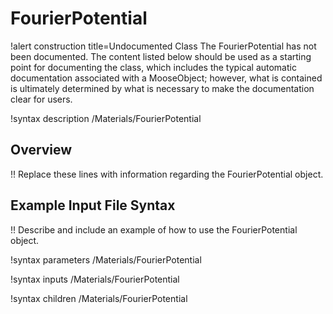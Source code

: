 # FourierPotential

!alert construction title=Undocumented Class
The FourierPotential has not been documented. The content listed below should be used as a starting point for
documenting the class, which includes the typical automatic documentation associated with a
MooseObject; however, what is contained is ultimately determined by what is necessary to make the
documentation clear for users.

!syntax description /Materials/FourierPotential

## Overview

!! Replace these lines with information regarding the FourierPotential object.

## Example Input File Syntax

!! Describe and include an example of how to use the FourierPotential object.

!syntax parameters /Materials/FourierPotential

!syntax inputs /Materials/FourierPotential

!syntax children /Materials/FourierPotential
